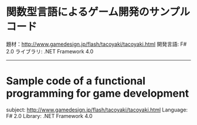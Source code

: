 ﻿# 関数型言語によるゲーム開発のサンプルコード

題材：http://www.gamedesign.jp/flash/tacoyaki/tacoyaki.html
開発言語: F# 2.0
ライブラリ: .NET Framework 4.0

<hr/>

# Sample code of a functional programming for game development

subject: http://www.gamedesign.jp/flash/tacoyaki/tacoyaki.html
Language: F# 2.0
Library: .NET Framework 4.0
